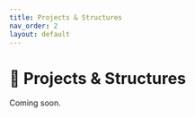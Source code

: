 ```yaml
---
title: Projects & Structures
nav_order: 2
layout: default
---
```


# 🧩 Projects & Structures

Coming soon.

